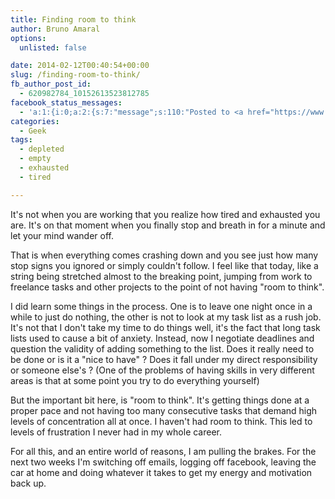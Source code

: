 ```yaml
---
title: Finding room to think
author: Bruno Amaral
options:
  unlisted: false

date: 2014-02-12T00:40:54+00:00
slug: /finding-room-to-think/
fb_author_post_id:
  - 620982784_10152613523812785
facebook_status_messages:
  - 'a:1:{i:0;a:2:{s:7:"message";s:110:"Posted to <a href="https://www.facebook.com/620982784_10152613523812785" target="_blank">Facebook Timeline</a>";s:5:"error";b:0;}}'
categories:
  - Geek
tags:
  - depleted
  - empty
  - exhausted
  - tired

---
```

It's not when you are working that you realize how tired and exhausted you are. It's on that moment when you finally stop and breath in for a minute and let your mind wander off.

That is when everything comes crashing down and you see just how many stop signs you ignored or simply couldn't follow. I feel like that today, like a string being stretched almost to the breaking point, jumping from work to freelance tasks and other projects to the point of not having "room to think".

I did learn some things in the process. One is to leave one night once in a while to just do nothing, the other is not to look at my task list as a rush job. It's not that I don't take my time to do things well, it's the fact that long task lists used to cause a bit of anxiety. Instead, now I negotiate deadlines and question the validity of adding something to the list. Does it really need to be done or is it a "nice to have" ? Does it fall under my direct responsibility or someone else's ? (One of the problems of having skills in very different areas is that at some point you try to do everything yourself)

But the important bit here, is "room to think". It's getting things done at a proper pace and not having too many consecutive tasks that demand high levels of concentration all at once. I haven't had room to think. This led to levels of frustration I never had in my whole career.

For all this, and an entire world of reasons, I am pulling the brakes. For the next two weeks I'm switching off emails, logging off facebook, leaving the car at home and doing whatever it takes to get my energy and motivation back up.


